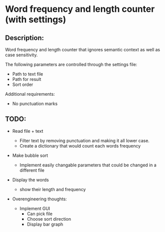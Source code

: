 # Word frequency and length counter (with settings)

## Description:
Word frequency and length counter that ignores semantic context as well as case sensitivity.

The following parameters are controlled through the settings file:
* Path to text file
* Path for result
* Sort order

Additional requirements:
* No punctuation marks

## TODO:
* Read file + text
    * Filter text by removing punctuation and making it all lower case.
    * Create a dictionary that would count each words frequency
* Make bubble sort
    * Implement easily changable parameters that could be changed in a different file
* Display the words 
    * show their length and frequency

* Overengineering thoughts:
    * Implement GUI
        * Can pick file
        * Choose sort direction
        * Display bar graph
